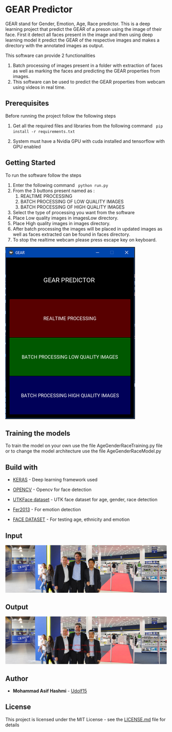 
# GEAR Predictor

  

GEAR stand for Gender, Emotion, Age, Race predictor. This is a deep learning project that predict the GEAR of a preson using the image of their face. First it detect all faces present in the image and then using deep learning model it predict the GEAR of the respective images and makes a directory with the annotated images as output.

  This software can provide 2 functionalities 
	
1. Batch processing of images present in a folder with extraction of faces as well as marking the faces and predicting the GEAR properties from images.
2. This software can be used to predict the GEAR properties from webcam using videos in real time. 

## Prerequisites

  

Before running the project follow the following steps

  
1. Get all the required files and libraries from the following command `` pip install -r requirements.txt``

2. System must have a Nvidia GPU with cuda installed and tensorflow with GPU enabled

  

## Getting Started

  

To run the software follow the steps

1. Enter the following command ```  python run.py ```
2. From the 3 buttons present named as :
	1. REALTIME PROCESSING
	2. BATCH PROCESSING OF LOW QUALITY IMAGES
	3. BATCH PROCESSING OF HIGH QUALITY IMAGES
3. Select the type of processing you want from the software
4. Place Low quality images in imagesLow directory.
5. Place High quality images in images directory.
6. After batch processing the images will be placed in updated images as well as faces extracted can be found in faces directory.
7. To stop the realtime webcam please press escape key on keyboard.

![](/images/gp.PNG) 

## Training the models

  

To train the model on your own use the file AgeGenderRaceTraining.py file or to change the model architecture use the file AgeGenderRaceModel.py

  

## Build with

  

*  [KERAS](https://www.keras.io/) - Deep learning framework used

*  [OPENCV](https://www.opencv.org/) - Opencv for face detection

*  [UTKFace dataset](https://www.kaggle.com/jangedoo/utkface-new) - UTK face dataset for age, gender, race detection

*  [Fer2013](https://www.kaggle.com/deadskull7/fer2013) - For emotion detection

*  [FACE DATASET](https://www.kaggle.com/deadskull7/fer2013) - For testing age, ethnicity and emotion

  

## Input

  

![](/images/3men.jpg)

  

## Output

  

![](/updated_images/fgs.jpg)

  

## Author

  

*  **Mohammad Asif Hashmi** - [Udolf15](https://github.com/Udolf15)

  

## License

  

This project is licensed under the MIT License - see the [LICENSE.md](https://github.com/Udolf15/recommendMeMovies/blob/master/LICENSE) file for details